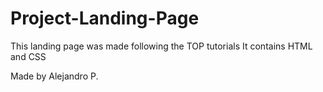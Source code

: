 # Project-Landing-Page
This landing page was made following the TOP tutorials
It contains HTML and CSS

Made by Alejandro P.
